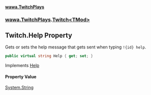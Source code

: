 #### [wawa.TwitchPlays](index.md 'index')
### [wawa.TwitchPlays](wawa.TwitchPlays.md 'wawa.TwitchPlays').[Twitch&lt;TMod&gt;](Twitch{TMod}.md 'wawa.TwitchPlays.Twitch<TMod>')

## Twitch<TMod>.Help Property

Gets or sets the help message that gets sent when typing `!{id} help`.

```csharp
public virtual string Help { get; set; }
```

Implements [Help](ITwitchDeclarable.Help.md 'wawa.TwitchPlays.ITwitchDeclarable.Help')

#### Property Value
[System.String](https://docs.microsoft.com/en-us/dotnet/api/System.String 'System.String')